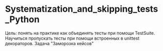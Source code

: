 # Systematization_and_skipping_tests_Python
Цель: понять на практике как объединять тесты при помощи TestSuite. Научиться пропускать тесты при помощи встроенных в unittest декораторов.  Задача "Заморозка кейсов"
